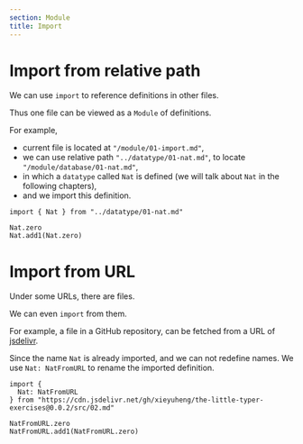 ```yaml
---
section: Module
title: Import
---
```


# Import from relative path

We can use `import` to reference definitions in other files.

Thus one file can be viewed as a `Module` of definitions.

For example,

- current file is located at `"/module/01-import.md"`,
- we can use relative path `"../datatype/01-nat.md"`,
  to locate `"/module/database/01-nat.md"`,
- in which a `datatype` called `Nat` is defined
  (we will talk about `Nat` in the following chapters),
- and we import this definition.

``` cicada
import { Nat } from "../datatype/01-nat.md"

Nat.zero
Nat.add1(Nat.zero)
```

# Import from URL

Under some URLs, there are files.

We can even `import` from them.

For example, a file in a GitHub repository,
can be fetched from a URL of [jsdelivr](https://www.jsdelivr.com).

Since the name `Nat` is already imported, and we can not redefine names.
We use `Nat: NatFromURL` to rename the imported definition.

``` cicada
import {
  Nat: NatFromURL
} from "https://cdn.jsdelivr.net/gh/xieyuheng/the-little-typer-exercises@0.0.2/src/02.md"

NatFromURL.zero
NatFromURL.add1(NatFromURL.zero)
```

